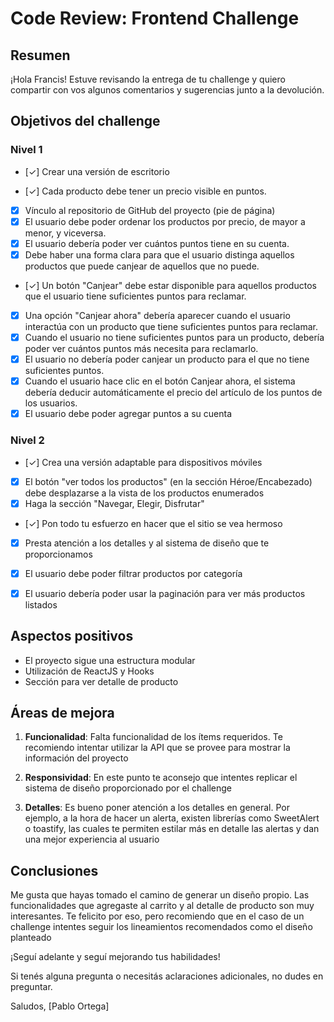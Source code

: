 # **Code Review: Frontend Challenge**

## Resumen

¡Hola Francis! Estuve revisando la entrega de tu challenge y quiero compartir con vos algunos comentarios y sugerencias junto a la devolución.

## Objetivos del challenge

### Nivel 1

- [✓] Crear una versión de escritorio

- [✓] Cada producto debe tener un precio visible en puntos.
- [X] Vínculo al repositorio de GitHub del proyecto (pie de página)
- [X] El usuario debe poder ordenar los productos por precio, de mayor a menor, y viceversa.
- [X] El usuario debería poder ver cuántos puntos tiene en su cuenta.
- [X] Debe haber una forma clara para que el usuario distinga aquellos productos que puede canjear de aquellos que no puede.
- [✓] Un botón "Canjear" debe estar disponible para aquellos productos que el usuario tiene suficientes puntos para reclamar.
- [X] Una opción "Canjear ahora" debería aparecer cuando el usuario interactúa con un producto que tiene suficientes puntos para reclamar.
- [X] Cuando el usuario no tiene suficientes puntos para un producto, debería poder ver cuántos puntos más necesita para reclamarlo.
- [X] El usuario no debería poder canjear un producto para el que no tiene suficientes puntos.
- [X] Cuando el usuario hace clic en el botón Canjear ahora, el sistema debería deducir automáticamente el precio del artículo de los puntos de los usuarios.
- [X] El usuario debe poder agregar puntos a su cuenta

### Nivel 2

- [✓] Crea una versión adaptable para dispositivos móviles

- [X] El botón "ver todos los productos" (en la sección Héroe/Encabezado) debe desplazarse a la vista de los productos enumerados
- [X] Haga la sección "Navegar, Elegir, Disfrutar"
- [✓] Pon todo tu esfuerzo en hacer que el sitio se vea hermoso
- [X] Presta atención a los detalles y al sistema de diseño que te proporcionamos
- [X] El usuario debe poder filtrar productos por categoría
- [X] El usuario debería poder usar la paginación para ver más productos listados


## Aspectos positivos

- El proyecto sigue una estructura modular
- Utilización de ReactJS y Hooks
- Sección para ver detalle de producto

## Áreas de mejora

1. **Funcionalidad**: 
Falta funcionalidad de los ítems requeridos. Te recomiendo intentar utilizar la API que se provee para mostrar la información del proyecto

2. **Responsividad**:
En este punto te aconsejo que intentes replicar el sistema de diseño proporcionado por el challenge

3. **Detalles**:
Es bueno poner atención a los detalles en general. Por ejemplo, a la hora de hacer un alerta, existen librerías como SweetAlert o toastify, las cuales te permiten estilar más en detalle las alertas y dan una mejor experiencia al usuario


## Conclusiones

Me gusta que hayas tomado el camino de generar un diseño propio. Las funcionalidades que agregaste al carrito y al detalle de producto son muy interesantes. Te felicito por eso, pero recomiendo que en el caso de un challenge intentes seguir los lineamientos recomendados como el diseño planteado

¡Seguí adelante y seguí mejorando tus habilidades!

Si tenés alguna pregunta o necesitás aclaraciones adicionales, no dudes en preguntar.

Saludos,
[Pablo Ortega]